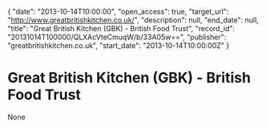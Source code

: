 {
  "date": "2013-10-14T10:00:00", 
  "open_access": true, 
  "target_url": "http://www.greatbritishkitchen.co.uk/", 
  "description": null, 
  "end_date": null, 
  "title": "Great British Kitchen (GBK) - British Food Trust", 
  "record_id": "20131014T100000/QLXAcVteCmuqW/b/33A05w==", 
  "publisher": "greatbritishkitchen.co.uk", 
  "start_date": "2013-10-14T10:00:00Z"
}

# Great British Kitchen (GBK) - British Food Trust

None